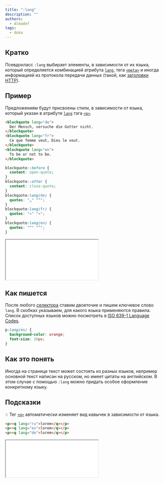 ```yaml
---
title: ":lang"
description: ""
authors:
  - Almadef
tags:
  - doka
---
```


## Кратко

Псевдокласс `:lang` выбирает элементы, в зависимости от их языка, который определяется комбинацией атрибута [`lang`](/html/global-attrs/#lang), тега [`<meta>`](/html/meta/) и иногда информацией из протокола передачи данных (такой, как [заголовки HTTP](/tools/http-protocol/#ispolzovanie-zagolovkov)).

## Пример

Предложениям будут присвоены стили, в зависимости от языка, который указан в атрибуте [`lang`](/html/global-attrs/#lang) тэга [`<p>`](/html/p/).

```html
<blockquote lang="de">
  Der Mensch, versuche die Gotter nicht.
</blockquote>
<blockquote lang="fr">
  Ce que femme veut, Dieu le veut.
</blockquote>
<blockquote lang="en">
  То be or not to be.
</blockquote>
```

```css
blockquote::before {
  content: open-quote;
}
blockquote::after {
  content: close-quote;
}
blockquote:lang(de) {
  quotes: "„" "“";
}
blockquote:lang(fr) {
  quotes: "«" "»";
}
blockquote:lang(en) {
  quotes: "“" "”";
}
```

<iframe title="Несколько языков" src="demos/many-lang/" height="130"></iframe>

## Как пишется

После любого [селектора](/css/attribute-selector/) ставим двоеточие и пишем ключевое слово `lang`. В скобках указываем, для какого языка применяются правила. Список доступных языков можно посмотреть в [ISO 639-1 Language Codes](http://xml.coverpages.org/iso639a.html).

```css
p:lang(es) {
  background-color: orange;
  font-size: 16px;
}
```

## Как это понять

Иногда на странице текст может состоять из разных языков, например основной текст написан на русском, но имеет цитаты на английском. В этом случае с помощью `:lang` можно придать особое оформление конкретному языку.

## Подсказки

💡 Тег [`<q>`](/html/q/) автоматически изменяет вид кавычек в зависимости от языка.

```html
<p><q lang="ru">lorem</q></p>
<p><q lang="es">lorem</q></p>
<p><q lang="de">lorem</q></p>
```

<iframe title="Кавычки" src="demos/q/" height="120"></iframe>
